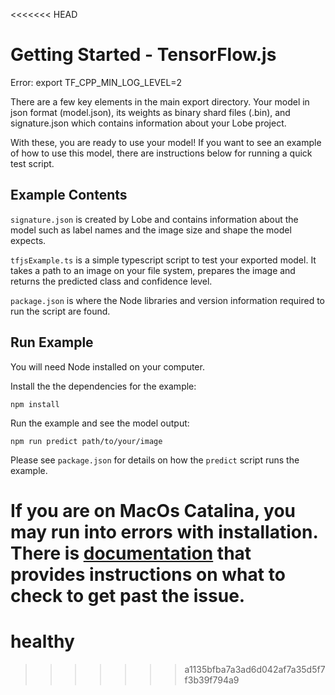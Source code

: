 <<<<<<< HEAD
# Getting Started - TensorFlow.js

Error: export TF_CPP_MIN_LOG_LEVEL=2

There are a few key elements in the main export directory. Your model in json format (model.json), its weights as binary shard files (.bin),
and signature.json which contains information about your Lobe project.

With these, you are ready to use your model!
If you want to see an example of how to use this model, there are instructions below for running a quick test script.

## Example Contents

`signature.json` is created by Lobe and contains information about the model such as label names and the image size and shape the model expects.

`tfjsExample.ts` is a simple typescript script to test your exported model. It takes a path to an image on your file system, prepares the image and returns the predicted class and confidence level.

`package.json` is where the Node libraries and version information required to run the script are found.

## Run Example

You will need Node installed on your computer.

Install the the dependencies for the example:

`npm install`

Run the example and see the model output:

`npm run predict path/to/your/image`

Please see `package.json` for details on how the `predict` script runs the example.

If you are on MacOs Catalina, you may run into errors with installation. There is [documentation](https://www.npmjs.com/package/@tensorflow/tfjs-node/v/2.0.0-rc.3) that provides instructions on what to check to get past the issue.
=======
# healthy
>>>>>>> a1135bfba7a3ad6d042af7a35d5f7f3b39f794a9
